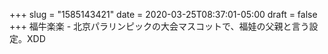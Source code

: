 +++
slug = "1585143421"
date = 2020-03-25T08:37:01-05:00
draft = false
+++
福牛楽楽 - 北京パラリンピックの大会マスコットで、福娃の父親と言う設定。XDD